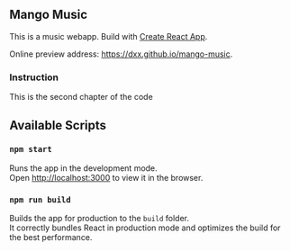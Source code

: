 ## Mango Music

This is a music webapp. Build with [Create React App](https://github.com/facebookincubator/create-react-app).

Online preview address: https://dxx.github.io/mango-music.

### Instruction
This is the second chapter of the code

## Available Scripts

### `npm start`

Runs the app in the development mode.<br>
Open [http://localhost:3000](http://localhost:3000) to view it in the browser.

### `npm run build`

Builds the app for production to the `build` folder.<br>
It correctly bundles React in production mode and optimizes the build for the best performance.
